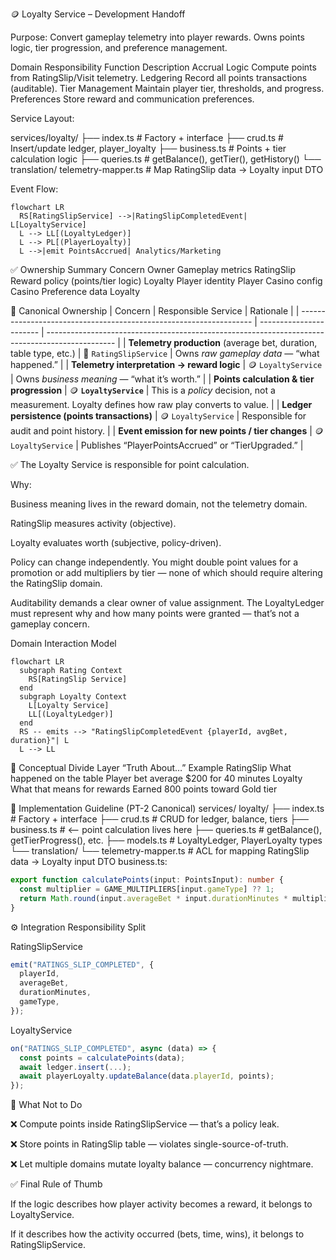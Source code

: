 🪙 Loyalty Service – Development Handoff

Purpose:
Convert gameplay telemetry into player rewards.
Owns points logic, tier progression, and preference management.

Domain Responsibility
Function	Description
Accrual Logic	Compute points from RatingSlip/Visit telemetry.
Ledgering	Record all points transactions (auditable).
Tier Management	Maintain player tier, thresholds, and progress.
Preferences	Store reward and communication preferences.

Service Layout:

services/loyalty/
 ├── index.ts              # Factory + interface
 ├── crud.ts               # Insert/update ledger, player_loyalty
 ├── business.ts           # Points + tier calculation logic
 ├── queries.ts            # getBalance(), getTier(), getHistory()
 └── translation/
      telemetry-mapper.ts  # Map RatingSlip data → Loyalty input DTO

Event Flow:
```mermaid
flowchart LR
  RS[RatingSlipService] -->|RatingSlipCompletedEvent| L[LoyaltyService]
  L --> LL[(LoyaltyLedger)]
  L --> PL[(PlayerLoyalty)]
  L -->|emit PointsAccrued| Analytics/Marketing
```
✅ Ownership Summary
Concern	Owner
Gameplay metrics	RatingSlip
Reward policy (points/tier logic)	Loyalty
Player identity	Player
Casino config	Casino
Preference data	Loyalty

🧩 Canonical Ownership
| Concern                                                            | Responsible Service     | Rationale                                                                                       |
| ------------------------------------------------------------------ | ----------------------- | ----------------------------------------------------------------------------------------------- |
| **Telemetry production** (average bet, duration, table type, etc.) | 🎯 `RatingSlipService`  | Owns *raw gameplay data* — “what happened.”                                                     |
| **Telemetry interpretation → reward logic**                        | 🪙 `LoyaltyService`     | Owns *business meaning* — “what it’s worth.”                                                    |
| **Points calculation & tier progression**                          | 🪙 **`LoyaltyService`** | This is a *policy* decision, not a measurement. Loyalty defines how raw play converts to value. |
| **Ledger persistence (points transactions)**                       | 🪙 `LoyaltyService`     | Responsible for audit and point history.                                                        |
| **Event emission for new points / tier changes**                   | 🪙 `LoyaltyService`     | Publishes “PlayerPointsAccrued” or “TierUpgraded.”                                              |

✅ The Loyalty Service is responsible for point calculation.

Why:

Business meaning lives in the reward domain, not the telemetry domain.

RatingSlip measures activity (objective).

Loyalty evaluates worth (subjective, policy-driven).

Policy can change independently.
You might double point values for a promotion or add multipliers by tier —
none of which should require altering the RatingSlip domain.

Auditability demands a clear owner of value assignment.
The LoyaltyLedger must represent why and how many points were granted — that’s not a gameplay concern.

Domain Interaction Model
```mermaid
flowchart LR
  subgraph Rating Context
    RS[RatingSlip Service]
  end
  subgraph Loyalty Context
    L[Loyalty Service]
    LL[(LoyaltyLedger)]
  end
  RS -- emits --> "RatingSlipCompletedEvent {playerId, avgBet, duration}"| L
  L --> LL
```       

🧠 Conceptual Divide
Layer	“Truth About…”	Example
RatingSlip	What happened on the table	Player bet average $200 for 40 minutes
Loyalty	What that means for rewards	Earned 800 points toward Gold tier     

🧩 Implementation Guideline (PT-2 Canonical)
services/
  loyalty/
    ├── index.ts               # Factory + interface
    ├── crud.ts                # CRUD for ledger, balance, tiers
    ├── business.ts            # <-- point calculation lives here
    ├── queries.ts             # getBalance(), getTierProgress(), etc.
    ├── models.ts              # LoyaltyLedger, PlayerLoyalty types
    └── translation/
        └── telemetry-mapper.ts # ACL for mapping RatingSlip data → Loyalty input DTO
business.ts:        
```ts
export function calculatePoints(input: PointsInput): number {
  const multiplier = GAME_MULTIPLIERS[input.gameType] ?? 1;
  return Math.round(input.averageBet * input.durationMinutes * multiplier);
}
```

⚙️ Integration Responsibility Split

RatingSlipService
```ts
emit("RATINGS_SLIP_COMPLETED", {
  playerId,
  averageBet,
  durationMinutes,
  gameType,
});
```

LoyaltyService

```ts
on("RATINGS_SLIP_COMPLETED", async (data) => {
  const points = calculatePoints(data);
  await ledger.insert(...);
  await playerLoyalty.updateBalance(data.playerId, points);
});
```
🚫 What Not to Do

❌ Compute points inside RatingSlipService — that’s a policy leak.

❌ Store points in RatingSlip table — violates single-source-of-truth.

❌ Let multiple domains mutate loyalty balance — concurrency nightmare.

✅ Final Rule of Thumb

If the logic describes how player activity becomes a reward,
it belongs to LoyaltyService.

If it describes how the activity occurred (bets, time, wins),
it belongs to RatingSlipService.